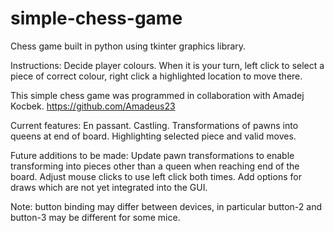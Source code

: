 # simple-chess-game
Chess game built in python using tkinter graphics library. 

Instructions:
Decide player colours. When it is your turn, left click to select a piece of correct colour, right click a highlighted location to move there.

This simple chess game was programmed in collaboration with Amadej Kocbek.
https://github.com/Amadeus23

Current features:
En passant.
Castling.
Transformations of pawns into queens at end of board.
Highlighting selected piece and valid moves.

Future additions to be made:
Update pawn transformations to enable transforming into pieces other than a queen when reaching end of the board.
Adjust mouse clicks to use left click both times.
Add options for draws which are not yet integrated into the GUI.

Note: button binding may differ between devices, in particular button-2 and button-3 may be different for some mice.
